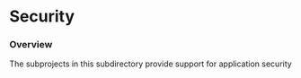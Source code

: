 Security
==========

### Overview

The subprojects in this subdirectory provide support for application security


